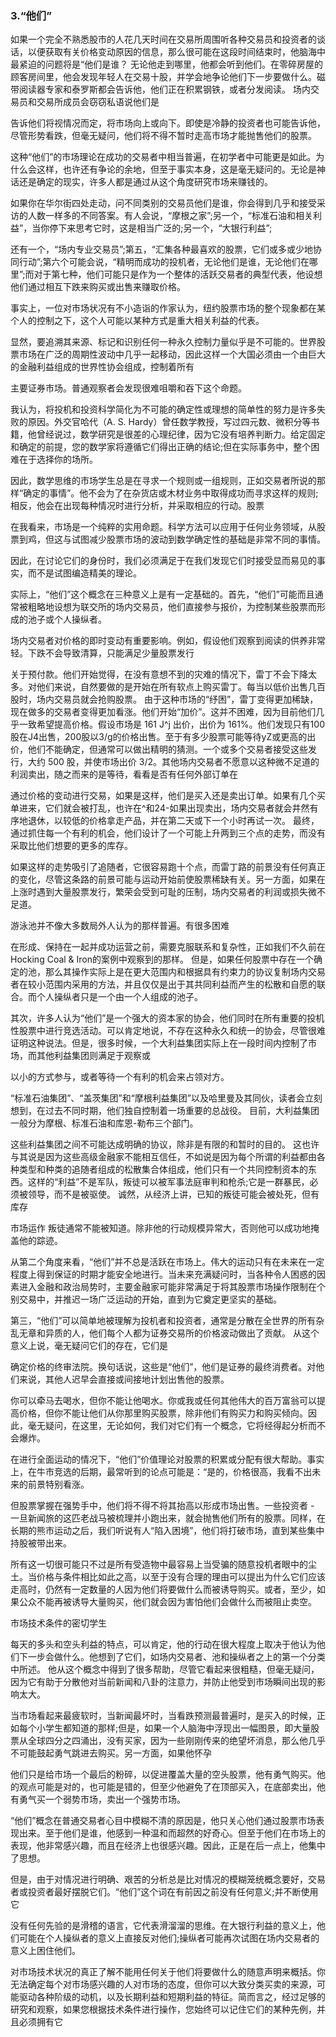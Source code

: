### 3.“他们” ###

如果一个完全不熟悉股市的人花几天时间在交易所周围听各种交易员和投资者的谈话，以便获取有关价格变动原因的信息，那么很可能在这段时间结束时，他脑海中最紧迫的问题将是“他们是谁？ 无论他走到哪里，他都会听到他们。在零碎房屋的顾客房间里，他会发现年轻人在交易十股，并学会地争论他们下一步要做什么。磁带阅读器专家和泰罗斯都会告诉他，他们正在积累钢铁，或者分发阅读。 场内交易员和交易所成员会窃窃私语说他们是

告诉他们将视情况而定，将市场向上或向下。即使是冷静的投资者也可能告诉他，尽管形势看跌，但毫无疑问，他们将不得不暂时走高市场才能抛售他们的股票。

这种“他们”的市场理论在成功的交易者中相当普遍，在初学者中可能更是如此。为什么会这样，也许还有争论的余地，但至于事实本身，这是毫无疑问的。无论是神话还是确定的现实，许多人都是通过从这个角度研究市场来赚钱的。

如果你在华尔街四处走动，问不同类别的交易员他们是谁，你会得到几乎和接受采访的人数一样多的不同答案。有人会说，“摩根之家”;另一个，“标准石油和相关利益”，当你停下来思考它时，这是相当广泛的;另一个，“大银行利益”;

还有一个，“场内专业交易员”;第五，“汇集各种最喜欢的股票，它们或多或少地协同行动”;第六个可能会说，“精明而成功的投机者，无论他们是谁，无论他们在哪里”;而对于第七种，他们可能只是作为一个整体的活跃交易者的典型代表，他设想他们通过相互下跌来购买或出售来赚取价格。

事实上，一位对市场状况有不小造诣的作家认为，纽约股票市场的整个现象都在某个人的控制之下，这个人可能以某种方式是重大相关利益的代表。

显然，要追溯其来源、标记和识别任何一种永久控制力量似乎是不可能的。世界股票市场在广泛的周期性波动中几乎一起移动，因此这样一个大国必须由一个由巨大的金融利益组成的世界性协会组成，控制着所有

主要证券市场。普通观察者会发现很难咀嚼和吞下这个命题。

我认为，将投机和投资科学简化为不可能的确定性或理想的简单性的努力是许多失败的原因。外交官哈代（A. S. Hardy）曾任数学教授，写过四元数、微积分等书籍，他曾经说过，数学研究是很差的心理纪律，因为它没有培养判断力。给定固定和确定的前提，您的数学家将遵循它们得出正确的结论;但在实际事务中，整个困难在于选择你的场所。

因此，数学思维的市场学生总是在寻求一个规则或一组规则，正如交易者所说的那样“确定的事情”。他不会为了在杂货店或木材业务中取得成功而寻求这样的规则;相反，他会在出现每种情况时进行分析，并采取相应的行动。股票

在我看来，市场是一个纯粹的实用命题。科学方法可以应用于任何业务领域，从股票到鸡，但这与试图减少股票市场的波动到数学确定性的基础是非常不同的事情。

因此，在讨论它们的身份时，我们必须满足于在我们发现它们时接受显而易见的事实，而不是试图编造精美的理论。

实际上，“他们”这个概念在三种意义上是有一定基础的。首先，“他们”可能而且通常被粗略地设想为联交所的场内交易员，他们直接参与报价，为控制某些股票而形成的池子或个人操纵者。

场内交易者对价格的即时变动有重要影响。例如，假设他们观察到阅读的供养非常轻。下跌不会导致清算，只能满足少量股票发行

关于预付款。他们开始觉得，在没有意想不到的灾难的情况下，雷丁不会下降太多。对他们来说，自然要做的是开始在所有软点上购买雷丁。每当以低价出售几百股时，场内交易员就会抢购股票。 由于这种市场的“纾困”，雷丁变得更加稀缺，现在做多的交易者变得更加看涨。他们开始“加价”。这并不困难，因为目前他们几乎一致希望提高价格。假设市场是 161 J^j 出价，出价为 161%。他们发现只有100股在J4出售，200股以3/g的价格出售。至于有多少股票可能等待yZ或更高的出价，他们不能确定，但通常可以做出精明的猜测。一个或多个交易者接受这些发行，大约 500 股，并使市场出价 3/2。其他场内交易者不愿意以这种微不足道的利润卖出，随之而来的是等待，看看是否有任何外部订单在

通过价格的变动进行交易，如果是这样，他们是买入还是卖出订单。如果有几个买单进来，它们就会被打乱，也许在^和24-如果出现卖出，场内交易者就会井然有序地退休，以较低的价格拿走产品，并在第二天或下一个小时再试一次。 最终，通过抓住每一个有利的机会，他们设计了一个可能上升两到三个点的走势，而没有采取比他们想要的更多的库存。

如果这样的走势吸引了追随者，它很容易跑十个点，而雷丁路的前景没有任何真正的变化，尽管这条路的前景可能与运动开始前使股票稀缺有关。另一方面，如果在上涨时遇到大量股票发行，繁荣会受到可耻的压制，场内交易者的利润或损失微不足道。

游泳池并不像大多数局外人认为的那样普遍。有很多困难

在形成、保持在一起并成功运营之前，需要克服联系和复杂性，正如我们不久前在Hocking Coal & Iron的案例中观察到的那样。 但是，如果任何股票中存在一个确定的池，那么其操作实际上是在更大范围内和根据具有约束力的协议复制场内交易者在较小范围内采用的方法，并且仅仅是出于其共同利益而产生的松散和自愿的联合。而个人操纵者只是一个由一个人组成的池子。

其次，许多人认为“他们”是一个强大的资本家的协会，他们同时在所有重要的投机性股票中进行竞选活动。可以肯定地说，不存在这种永久和统一的协会，尽管很难证明这种说法。但是，很多时候，一个大利益集团实际上在一段时间内控制了市场，而其他利益集团则满足于观察或

以小的方式参与，或者等待一个有利的机会来占领对方。

“标准石油集团”、“盖茨集团”和“摩根利益集团”以及哈里曼及其同伙，读者会立刻想到，在过去不同时期，他们独自控制着一场重要的总战役。 目前，大利益集团一般分为摩根、标准石油和库恩-勒布三个部门。

这些利益集团之间不可能达成明确的协议，除非是有限的和暂时的目的。 这也许与其说是因为这些高级金融家不能相互信任，不如说是因为每个所谓的利益都由各种类型和种类的追随者组成的松散集合体组成，他们只有一个共同控制资本的东西。这样的“利益”不是军队，叛徒可以被军事法庭审判和枪杀;它是一群暴民，必须被领导，而不是被驱使。 诚然，从经济上讲，已知的叛徒可能会被处死，但有库存

市场运作 叛徒通常不能被知道。除非他的行动规模异常大，否则他可以成功地掩盖他的踪迹。

从第二个角度来看，“他们”并不总是活跃在市场上。伟大的运动只有在未来在一定程度上得到保证的时期才能安全地进行。当未来充满疑问时，当各种令人困惑的因素进入金融和政治局势时，主要金融家可能非常满足于将其股票市场操作限制在个别交易中，并推迟一场广泛运动的开始，直到为它奠定更坚实的基础。

第三，“他们”可以简单地被理解为投机者和投资者，通常是分散在全世界的所有杂乱无章和异质的人，他们每个人都为证券交易所的价格波动做出了贡献。 从这个意义上说，毫无疑问它们的存在，它们是

确定价格的终审法院。换句话说，这些是“他们”，他们是证券的最终消费者。对他们来说，其他人迟早会直接或间接地计划出售他的股票。

你可以牵马去喝水，但你不能让他喝水。你或我或任何其他伟大的百万富翁可以提高价格，但你不能让他们从你那里购买股票，除非他们有购买力和购买倾向。因此，毫无疑问，在这里，无论如何，我们对它们有一个概念，它将经得起分析而不会爆炸。

在进行全面运动的情况下，“他们”价值理论对股票的积累或分配有很大帮助。事实上，在牛市竞选的后期，最常听到的论点可能是：“是的，价格很高，我看不出未来的前景特别看涨。

但股票掌握在强势手中，他们将不得不将其抬高以形成市场出售。一些投资者 - 一旦新闻旅的这匹老战马被梳理并小跑出来，就会抛售他们所有的股票。同样，在长期的熊市运动之后，我们听说有人“陷入困境”，他们将打破市场，直到某些集中持股被带出来。

所有这一切很可能只不过是所有受造物中最容易上当受骗的随意投机者眼中的尘土。当价格与条件相比如此之高，以至于没有合理的理由可以提出为什么它们应该走高时，仍然有一定数量的人因为他们将要做什么而被诱导购买。或者，至少，如果公众不能再被诱导大量购买，他们就会因为害怕他们会做什么而被阻止卖空。

市场技术条件的密切学生

每天的多头和空头利益的特点，可以肯定，他的行动在很大程度上取决于他认为他们下一步会做什么。他想到了它们，如场内交易者、池和操纵者之上的第一个分类中所述。 他从这个概念中得到了很多帮助，尽管它看起来很粗糙，但毫无疑问，因为它有助于分散他对当前新闻和八卦的注意力，并防止他受到市场瞬间出现的影响太大。

当市场看起来最疲软时，当新闻最坏时，当看跌预测最普遍时，是买入的时候，正如每个小学生都知道的那样;但是，如果一个人脑海中浮现出一幅图景，即大量股票从全球四分之四涌出，没有买家，因为一些刚刚传来的绝望坏消息，那么他几乎不可能鼓起勇气跳进去购买。另一方面，如果他怀孕

他们只是给市场一个最后的粉碎，以促进覆盖大量的空头股票，他有勇气购买。他的观点可能是对的，也可能是错的，但至少他避免了在顶部买入，在底部卖出，他有勇气买一个弱势市场，卖出一个强势市场。

“他们”概念在普通交易者心目中模糊不清的原因是，他只关心他们通过股票市场表现出来。至于他们是谁，他感到一种温和而超然的好奇心。但至于他们在市场上的表现，他非常感兴趣，而且在经济上也很感兴趣。因此，正是在后一点上，他集中了思想。

但是，由于对情况进行明确、艰苦的分析总是比对情况的模糊笼统概念要好，交易者或投资者最好摆脱它们。“他们”这个词在有前因之前没有任何意义;并不断使用它

没有任何先验的是滑稽的语言，它代表滑溜溜的思维。在大银行利益的意义上，他们可能在个人操纵者的意义上直接反对他们;操纵者可能再次试图在场内交易者的意义上困住他们。

对市场技术状况的真正了解不能用任何关于他们将要做什么的随意声明来概括。你无法确定每个对市场感兴趣的人对市场的态度，但你可以大致分类买卖的来源，可能驱动各种阶级的动机，以及长期利益和短期利益的特征。简而言之，经过足够的研究和观察，如果您根据技术条件进行操作，您始终可以记住它们的某种先例，并且必须拥有它